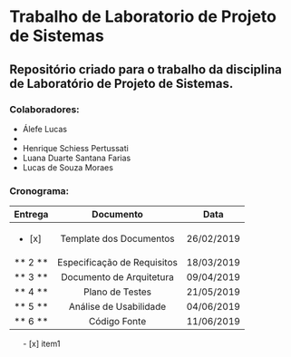 # Trabalho de Laboratorio de Projeto de Sistemas #
## Repositório criado para o trabalho da disciplina de Laboratório de Projeto de Sistemas. ## 

### Colaboradores: 
* Álefe Lucas
* 
* Henrique Schiess Pertussati
* Luana Duarte Santana Farias
* Lucas de Souza Moraes

### Cronograma: 

| Entrega      | Documento                   | Data       |
| -------------|:---------------------------:|:----------:|
|<ul><li>[x]</li></ul>| Template dos Documentos     | 26/02/2019 |
|** 2 **       | Especificação de Requisitos | 18/03/2019 |
|** 3 **       | Documento de Arquitetura    | 09/04/2019 |
|** 4 **       | Plano de Testes             | 21/05/2019 |
|** 5 **       | Análise de Usabilidade      | 04/06/2019 |
|** 6 **       | Código Fonte                | 11/06/2019 |

<ul>- [x] item1</ul>
